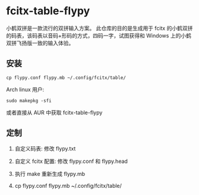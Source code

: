 # fcitx-table-flypy
小鹤双拼是一款流行的双拼输入方案。
此仓库的目的是生成用于 fcitx 的小鹤双拼的码表，该码表以音码+形码的方式，四码一字，试图获得和 Windows 上的小鹤双拼飞扬版一致的输入体验。

## 安装 ##
    cp flypy.conf flypy.mb ~/.config/fcitx/table/

Arch linux 用户:

    sudo makepkg -sfi

或者直接从 AUR 中获取 fcitx-table-flypy
    
## 定制 ##
1. 自定义码表: 修改 flypy.txt

2. 自定义 fcitx 配置: 修改 flypy.conf 和 flypy.head

3. 执行 make 重新生成 flypy.mb

4. cp flypy.conf flypy.mb ~/.config/fcitx/table/
